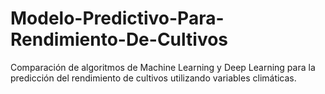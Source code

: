 # Modelo-Predictivo-Para-Rendimiento-De-Cultivos
Comparación de algoritmos de Machine Learning y Deep Learning para la predicción del rendimiento de cultivos utilizando variables climáticas.
